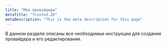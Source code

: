 ```yaml
---
title: "Мои провайдеры"
metaTitle: "Trusted.ID"
metaDescription: "This is the meta description for this page"
---
```



В данном разделе описаны все необходимые инструкции для создания провайдера и его редактирования.